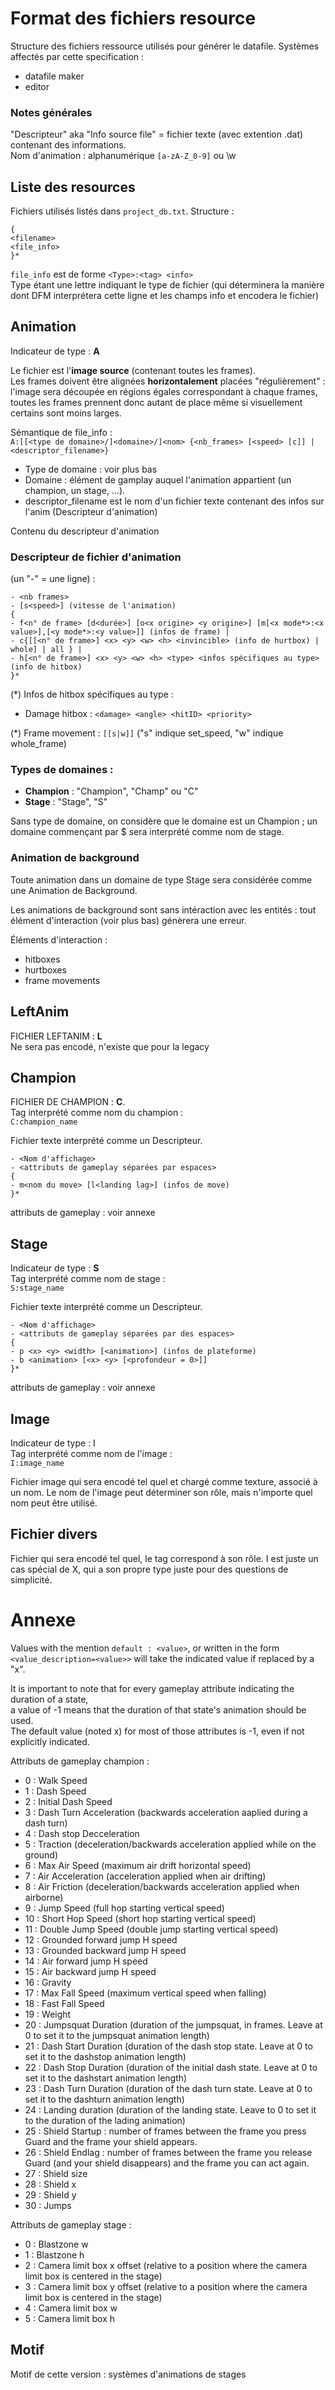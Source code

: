# Format des fichiers resource

Structure des fichiers ressource utilisés pour générer le datafile.
Systèmes affectés par cette specification : 
- datafile maker
- editor

### Notes générales 
"Descripteur" aka "Info source file" = fichier texte (avec extention .dat) contenant des informations.  
Nom d'animation : alphanumérique `[a-zA-Z_0-9]` ou \w

## Liste des resources

Fichiers utilisés listés dans `project_db.txt`. Structure :

```
{
<filename>
<file_info>
}*
```

`file_info` est de forme 
`<Type>:<tag> <info>`  
Type étant une lettre indiquant le type de fichier (qui déterminera la manière dont DFM interprétera cette ligne et les champs info et encodera le fichier)  

## Animation 
Indicateur de type : **A**  

Le fichier est l'**image source** (contenant toutes les frames).  
Les frames doivent être alignées **horizontalement** placées "régulièrement" : l'image sera découpée en régions égales correspondant à chaque frames, toutes les frames prennent donc autant de place même si visuellement certains sont moins larges.

Sémantique de file_info :  
`A:[[<type de domaine>/]<domaine>/]<nom> {<nb_frames> [<speed> [c]] | <descriptor_filename>}`

- Type de domaine : voir plus bas
- Domaine : élément de gamplay auquel l'animation appartient (un champion, un stage, ...).
- descriptor_filename est le nom d'un fichier texte contenant des infos sur l'anim (Descripteur d'animation)

Contenu du descripteur d'animation

### Descripteur de fichier d'animation 
(un "-" = une ligne) : 

```
- <nb frames>
- [s<speed>] (vitesse de l'animation)
{
- f<n° de frame> [d<durée>] [o<x origine> <y origine>] [m[<x mode*>:<x value>],[<y mode*>:<y value>]] (infos de frame) |
- c{[[<n° de frame>] <x> <y> <w> <h> <invincible> (info de hurtbox) | whole] | all } |
- h[<n° de frame>] <x> <y> <w> <h> <type> <infos spécifiques au type> (info de hitbox)
}*
```

(*) Infos de hitbox spécifiques au type : 
- Damage hitbox : `<damage> <angle> <hitID> <priority>`

(*) Frame movement : `[[s|w]]` ("s" indique set_speed, "w" indique whole_frame)

### Types de domaines : 
- **Champion** : "Champion", "Champ" ou "C"
- **Stage** : "Stage", "S"

Sans type de domaine, on considère que le domaine est un Champion ; un domaine commençant par $ sera interprété comme nom de stage.

### Animation de background 
Toute animation dans un domaine de type Stage sera considérée comme une Animation de Background.  

Les animations de background sont sans intéraction avec les entités : tout élément d'interaction (voir plus bas)
génèrera une erreur.  


Éléments d'interaction :
- hitboxes
- hurtboxes
- frame movements

## LeftAnim
FICHIER LEFTANIM : **L**  
Ne sera pas encodé, n'existe que pour la legacy

## Champion
FICHIER DE CHAMPION : **C**.  
Tag interprété comme nom du champion :  
`C:champion_name`

Fichier texte interprété comme un Descripteur.

```
- <Nom d'affichage> 
- <attributs de gameplay séparées par espaces> 
{ 
- m<nom du move> [l<landing lag>] (infos de move)
}* 
```

attributs de gameplay : voir annexe

## Stage
Indicateur de type : **S**  
Tag interprété comme nom de stage :  
`S:stage_name`

Fichier texte interprété comme un Descripteur.

```
- <Nom d'affichage>
- <attributs de gameplay séparées par des espaces>
{
- p <x> <y> <width> [<animation>] (infos de plateforme)
- b <animation> [<x> <y> [<profondeur = 0>]]
}*
```

attributs de gameplay : voir annexe


## Image
Indicateur de type : I  
Tag interprété comme nom de l'image :  
`I:image_name`

Fichier image qui sera encodé tel quel et chargé comme texture, associé à un nom. Le nom de l'image peut déterminer son rôle, mais n'importe quel nom peut être utilisé.  


## Fichier divers

Fichier qui sera encodé tel quel, le tag correspond à son rôle. I est juste un cas spécial de X, qui a son propre type juste pour des questions de simplicité.


# Annexe 
Values with the mention `default : <value>`, or written in the form `<value_description=<value>>` will take the indicated value if replaced by a "x".

It is important to note that for every gameplay attribute indicating the duration of a state,  
a value of -1 means that the duration of that state's animation should be used.  
The default value (noted x) for most of those attributes is -1, even if not explicitly indicated.   

Attributs de gameplay champion : 
- 0 : Walk Speed
- 1 : Dash Speed
- 2 : Initial Dash Speed
- 3 : Dash Turn Acceleration (backwards acceleration aaplied during a dash turn)
- 4 : Dash stop Decceleration
- 5 : Traction (deceleration/backwards acceleration applied while on the ground)
- 6 : Max Air Speed (maximum air drift horizontal speed)
- 7 : Air Acceleration (acceleration applied when air drifting)
- 8 : Air Friction (deceleration/backwards acceleration applied when airborne)
- 9 : Jump Speed (full hop starting vertical speed)
- 10 : Short Hop Speed (short hop starting vertical speed)
- 11 : Double Jump Speed (double jump starting vertical speed)
- 12 : Grounded forward jump H speed
- 13 : Grounded backward jump H speed
- 14 : Air forward jump H speed
- 15 : Air backward jump H speed
- 16 : Gravity
- 17 : Max Fall Speed (maximum vertical speed when falling)
- 18 : Fast Fall Speed
- 19 : Weight
- 20 : Jumpsquat Duration (duration of the jumpsquat, in frames. Leave at 0 to set it to the jumpsquat animation length)
- 21 : Dash Start Duration (duration of the dash stop state. Leave at 0 to set it to the dashstop animation length)
- 22 : Dash Stop Duration (duration of the initial dash state. Leave at 0 to set it to the dashstart animation length)
- 23 : Dash Turn Duration (duration of the dash turn state. Leave at 0 to set it to the dashturn animation length)
- 24 : Landing duration (duration of the landing state. Leave to 0 to set it to the duration of the lading animation)  
- 25 : Shield Startup : number of frames between the frame you press Guard and the frame your shield appears.
- 26 : Shield Endlag : number of frames between the frame you release Guard (and your shield disappears) and the frame you can act again.  
- 27 : Shield size
- 28 : Shield x
- 29 : Shield y
- 30 : Jumps

Attributs de gameplay stage : 
- 0 : Blastzone w
- 1 : Blastzone h
- 2 : Camera limit box x offset (relative to a position where the camera limit box is centered in the stage)
- 3 : Camera limit box y offset (relative to a position where the camera limit box is centered in the stage)
- 4 : Camera limit box w
- 5 : Camera limit box h

## Motif
Motif de cette version : systèmes d'animations de stages 
